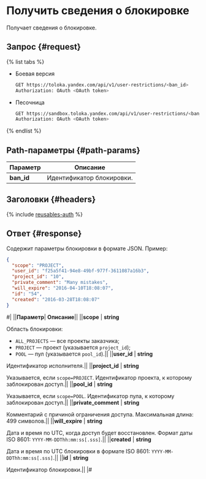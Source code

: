 # Получить сведения о блокировке

Получает сведения о блокировке.

## Запрос {#request}

{% list tabs %}

- Боевая версия

  ```bash
  GET https://toloka.yandex.com/api/v1/user-restrictions/<ban_id>
  Authorization: OAuth <OAuth token>
  ```

- Песочница

  ```bash
  GET https://sandbox.toloka.yandex.com/api/v1/user-restrictions/<ban_id>
  Authorization: OAuth <OAuth token>
  ```

{% endlist %}

## Path-параметры {#path-params}

Параметр | Описание
----- | -----
**ban_id** | Идентификатор блокировки.


## Заголовки {#headers}

{% include [reusables-auth](../_includes/reusables/id-reusables/auth.md) %}


## Ответ {#response}

Содержит параметры блокировки в формате JSON. Пример:

```json
{
  "scope": "PROJECT",
  "user_id": "f25a5f41-94e8-49bf-977f-3611087a16b3",
  "project_id": "10",
  "private_comment": "Many mistakes",
  "will_expire": "2016-04-10T18:08:07",
  "id": "54",
  "created": "2016-03-28T18:08:07"
}
```


#|
||**Параметр**| **Описание**||
||**scope** | **string**

Область блокировки:
- `ALL_PROJECTS` — все проекты заказчика;
- `PROJECT` — проект (указывается `project_id`);
- `POOL` — пул (указывается `pool_id`).||
||**user_id** | **string**

Идентификатор исполнителя.||
||**project_id** | **string**

Указывается, если `scope=PROJECT`.
Идентификатор проекта, к которому заблокирован доступ.||
||**pool_id** | **string**

Указывается, если `scope=POOL`.
Идентификатор пула, к которому заблокирован доступ.||
||**private_comment** | **string**

Комментарий с причиной ограничения доступа.
Максимальная длина: 499 символов.||
||**will_expire** | **string**

Дата и время по UTC, когда доступ будет восстановлен. Формат даты ISO 8601: `YYYY-MM-DDThh:mm:ss[.sss]`.||
||**created** | **string**

Дата и время по UTC блокировки в формате ISO 8601: `YYYY-MM-DDThh:mm:ss[.sss]`.||
||**id** | **string**

Идентификатор блокировки.||
|#
